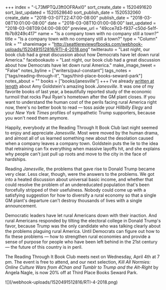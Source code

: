 +++
index = "-L73MPTQJ3ft0OFRAxl0"
sort_create_date = 1520491620
sort_last_updated = 1520528640
sort_publish_date = 1520532060
create_date = "2018-03-07T22:47:00-08:00"
publish_date = "2018-03-08T10:01:00-08:00"
date = "2018-03-08T10:01:00-08:00"
last_updated = "2018-03-08T09:04:00-08:00"
preview_url = "49cce7d3-f937-c50d-5e1f-fb7b9249c417"
name = "Is a company town with no company still a town?"
title = "Is a company town with no company still a town?"
type = "Column"
link = ""
shareimage = "http://seattlereviewofbooks.com/webhook-uploads/1520491512816/RTI-4-2018.png"
twitterauto = "Last night, our book club had a great discussion about how Democrats have let down rural America."
facebookauto = "Last night, our book club had a great discussion about how Democrats have let down rural America."
make_image_tweet = "False"
notes_byline = ["writers/paul-constant"]
tags_notes = ["tags/reading-through-it", "tags/third-place-books-seward-park"]
notes_about = ""
books = ["books/janesville"]
+++
I've already [written at length](http://www.seattlereviewofbooks.com/reviews/it-was-always-this-way-until-it-wasnt/) about Amy Goldstein's amazing book *Janesville*. It was one of my favorite books of last year, a beautifully reported study of the economic turmoil that rocks Paul Ryan's hometown after the GM plant closes. If you want to understand the human cost of the perils facing rural America right now, there's no better book to read — toss aside your *Hillbilly Elegy* and your *New York Times* profiles of sympathetic Trump supporters, because you won't need them anymore.

Happily, everybody at the Reading Through It Book Club last night seemed to enjoy and appreciate *Janesville*. Most were moved by the human drama, and almost all of us learned something new about the desolation caused when a company leaves a company town. Goldstein puts the lie to the idea that retraining can fix everything when massive layoffs hit, and she explains why people can't just pull up roots and move to the city in the face of hardships.

Reading *Janesville*, the problems that gave rise to Donald Trump became very clear. Less clear, though, were the answers to the problems. We got into a heated discussion about universal basic income, and whether that could resolve the problem of an undereducated population that's been forcefully stripped of their usefulness. Nobody could come up with a satisfying suggestion for how to diversify a rural economy so that a single GM plant's departure can't destroy thousands of lives with a single announcement.

Democratic leaders have let rural Americans down with their inaction. And rural Americans responded by tilting the electoral college in Donald Trump's favor, because Trump was the only candidate who was talking clearly about the problems plaguing rural America. Until Democrats can figure out how to fix these problems — how to strengthen rural economies and provide a sense of purpose for people who have been left behind in the 21st century — the future of this country is in peril.

The Reading Through It Book Club meets next on Wednesday, April 4th at 7 pm. The event is free to attend, and our next selection, *Kill All Normies: Online Culture Wars from 4Chan and Tumblr to Trump and the Alt-Right* by Angela Nagle, is now 20% off at Third Place Books Seward Park.

<p class="image">![](/webhook-uploads/1520491512816/RTI-4-2018.png)</p>